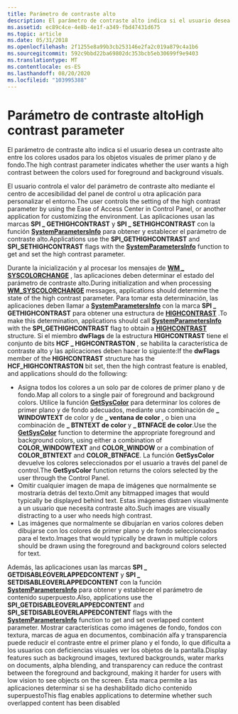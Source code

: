```yaml
---
title: Parámetro de contraste alto
description: El parámetro de contraste alto indica si el usuario desea un contraste alto entre los colores usados para los objetos visuales de primer plano y de fondo.
ms.assetid: ec89c4ce-4e8b-4e1f-a349-fbd47431d675
ms.topic: article
ms.date: 05/31/2018
ms.openlocfilehash: 2f1255e8a99b3cb253146e2fa2c019a879c4a1b6
ms.sourcegitcommit: 592c9bbd22ba69802dc353bcb5eb30699f9e9403
ms.translationtype: MT
ms.contentlocale: es-ES
ms.lasthandoff: 08/20/2020
ms.locfileid: "103995388"
---
```

# <a name="high-contrast-parameter"></a><span data-ttu-id="0e76a-103">Parámetro de contraste alto</span><span class="sxs-lookup"><span data-stu-id="0e76a-103">High contrast parameter</span></span>

<span data-ttu-id="0e76a-104">El parámetro de contraste alto indica si el usuario desea un contraste alto entre los colores usados para los objetos visuales de primer plano y de fondo.</span><span class="sxs-lookup"><span data-stu-id="0e76a-104">The high contrast parameter indicates whether the user wants a high contrast between the colors used for foreground and background visuals.</span></span>

<span data-ttu-id="0e76a-105">El usuario controla el valor del parámetro de contraste alto mediante el centro de accesibilidad del panel de control u otra aplicación para personalizar el entorno.</span><span class="sxs-lookup"><span data-stu-id="0e76a-105">The user controls the setting of the high contrast parameter by using the Ease of Access Center in Control Panel, or another application for customizing the environment.</span></span> <span data-ttu-id="0e76a-106">Las aplicaciones usan las marcas **SPI \_ GETHIGHCONTRAST** y **SPI \_ SETHIGHCONTRAST** con la función [**SystemParametersInfo**](/windows/desktop/api/winuser/nf-winuser-systemparametersinfoa) para obtener y establecer el parámetro de contraste alto.</span><span class="sxs-lookup"><span data-stu-id="0e76a-106">Applications use the **SPI\_GETHIGHCONTRAST** and **SPI\_SETHIGHCONTRAST** flags with the [**SystemParametersInfo**](/windows/desktop/api/winuser/nf-winuser-systemparametersinfoa) function to get and set the high contrast parameter.</span></span>

<span data-ttu-id="0e76a-107">Durante la inicialización y al procesar los mensajes de [**WM \_ SYSCOLORCHANGE**](/windows/desktop/gdi/wm-syscolorchange) , las aplicaciones deben determinar el estado del parámetro de contraste alto.</span><span class="sxs-lookup"><span data-stu-id="0e76a-107">During initialization and when processing [**WM\_SYSCOLORCHANGE**](/windows/desktop/gdi/wm-syscolorchange) messages, applications should determine the state of the high contrast parameter.</span></span> <span data-ttu-id="0e76a-108">Para tomar esta determinación, las aplicaciones deben llamar a [**SystemParametersInfo**](/windows/desktop/api/winuser/nf-winuser-systemparametersinfoa) con la marca **SPI \_ GETHIGHCONTRAST** para obtener una estructura de [**HIGHCONTRAST**](/windows/win32/api/winuser/ns-winuser-highcontrasta) .</span><span class="sxs-lookup"><span data-stu-id="0e76a-108">To make this determination, applications should call [**SystemParametersInfo**](/windows/desktop/api/winuser/nf-winuser-systemparametersinfoa) with the **SPI\_GETHIGHCONTRAST** flag to obtain a [**HIGHCONTRAST**](/windows/win32/api/winuser/ns-winuser-highcontrasta) structure.</span></span> <span data-ttu-id="0e76a-109">Si el miembro **dwFlags** de la estructura **HIGHCONTRAST** tiene el conjunto de bits **HCF \_ HIGHCONTRASTON** , se habilita la característica de contraste alto y las aplicaciones deben hacer lo siguiente:</span><span class="sxs-lookup"><span data-stu-id="0e76a-109">If the **dwFlags** member of the **HIGHCONTRAST** structure has the **HCF\_HIGHCONTRASTON** bit set, then the high contrast feature is enabled, and applications should do the following:</span></span>

-   <span data-ttu-id="0e76a-110">Asigna todos los colores a un solo par de colores de primer plano y de fondo.</span><span class="sxs-lookup"><span data-stu-id="0e76a-110">Map all colors to a single pair of foreground and background colors.</span></span> <span data-ttu-id="0e76a-111">Utilice la función [**GetSysColor**](/windows/desktop/api/winuser/nf-winuser-getsyscolor) para determinar los colores de primer plano y de fondo adecuados, mediante una combinación de **\_ WINDOWTEXT** de color y de **\_ ventana de color** , o bien una combinación de **\_ BTNTEXT de color** y **\_ BTNFACE de color**.</span><span class="sxs-lookup"><span data-stu-id="0e76a-111">Use the [**GetSysColor**](/windows/desktop/api/winuser/nf-winuser-getsyscolor) function to determine the appropriate foreground and background colors, using either a combination of **COLOR\_WINDOWTEXT** and **COLOR\_WINDOW** or a combination of **COLOR\_BTNTEXT** and **COLOR\_BTNFACE**.</span></span> <span data-ttu-id="0e76a-112">La función **GetSysColor** devuelve los colores seleccionados por el usuario a través del panel de control.</span><span class="sxs-lookup"><span data-stu-id="0e76a-112">The **GetSysColor** function returns the colors selected by the user through the Control Panel.</span></span>
-   <span data-ttu-id="0e76a-113">Omitir cualquier imagen de mapa de imágenes que normalmente se mostraría detrás del texto.</span><span class="sxs-lookup"><span data-stu-id="0e76a-113">Omit any bitmapped images that would typically be displayed behind text.</span></span> <span data-ttu-id="0e76a-114">Estas imágenes distraen visualmente a un usuario que necesita contraste alto.</span><span class="sxs-lookup"><span data-stu-id="0e76a-114">Such images are visually distracting to a user who needs high contrast.</span></span>
-   <span data-ttu-id="0e76a-115">Las imágenes que normalmente se dibujarían en varios colores deben dibujarse con los colores de primer plano y de fondo seleccionados para el texto.</span><span class="sxs-lookup"><span data-stu-id="0e76a-115">Images that would typically be drawn in multiple colors should be drawn using the foreground and background colors selected for text.</span></span>

<span data-ttu-id="0e76a-116">Además, las aplicaciones usan las marcas **SPI \_ GETDISABLEOVERLAPPEDCONTENT** y **SPI \_ SETDISABLEOVERLAPPEDCONTENT** con la función [**SystemParametersInfo**](/windows/desktop/api/winuser/nf-winuser-systemparametersinfoa) para obtener y establecer el parámetro de contenido superpuesto.</span><span class="sxs-lookup"><span data-stu-id="0e76a-116">Also, applications use the **SPI\_GETDISABLEOVERLAPPEDCONTENT** and **SPI\_SETDISABLEOVERLAPPEDCONTENT** flags with the [**SystemParametersInfo**](/windows/desktop/api/winuser/nf-winuser-systemparametersinfoa) function to get and set overlapped content parameter.</span></span> <span data-ttu-id="0e76a-117">Mostrar características como imágenes de fondo, fondos con textura, marcas de agua en documentos, combinación alfa y transparencia puede reducir el contraste entre el primer plano y el fondo, lo que dificulta a los usuarios con deficiencias visuales ver los objetos de la pantalla.</span><span class="sxs-lookup"><span data-stu-id="0e76a-117">Display features such as background images, textured backgrounds, water marks on documents, alpha blending, and transparency can reduce the contrast between the foreground and background, making it harder for users with low vision to see objects on the screen.</span></span> <span data-ttu-id="0e76a-118">Esta marca permite a las aplicaciones determinar si se ha deshabilitado dicho contenido superpuesto</span><span class="sxs-lookup"><span data-stu-id="0e76a-118">This flag enables applications to determine whether such overlapped content has been disabled</span></span>

 

 